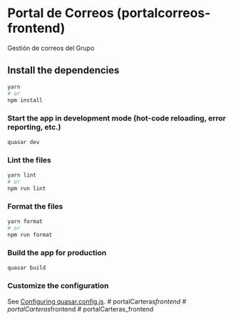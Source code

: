 # Portal de Correos (portalcorreos-frontend)

Gestión de correos del Grupo

## Install the dependencies
```bash
yarn
# or
npm install
```

### Start the app in development mode (hot-code reloading, error reporting, etc.)
```bash
quasar dev
```


### Lint the files
```bash
yarn lint
# or
npm run lint
```


### Format the files
```bash
yarn format
# or
npm run format
```



### Build the app for production
```bash
quasar build
```

### Customize the configuration
See [Configuring quasar.config.js](https://v2.quasar.dev/quasar-cli-vite/quasar-config-js).
#   p o r t a l C a r t e r a s _ f r o n t e n d 
 
 #   p o r t a l C a r t e r a s _ f r o n t e n d 
 
 #   p o r t a l C a r t e r a s _ f r o n t e n d 
 
 
